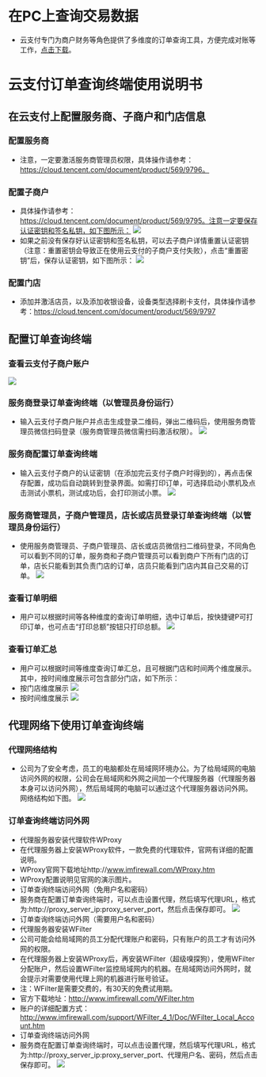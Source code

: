 # 在PC上查询交易数据
- 云支付专门为商户财务等角色提供了多维度的订单查询工具，方便完成对账等工作，[点击下载](https://mc.qcloudimg.com/static/archive/ffd9de4f48bcd40c846e8c095744572f/archive.zip)。
# 云支付订单查询终端使用说明书
## 在云支付上配置服务商、子商户和门店信息
### 配置服务商
- 注意，一定要激活服务商管理员权限，具体操作请参考：https://cloud.tencent.com/document/product/569/9796。
### 配置子商户
- 具体操作请参考：https://cloud.tencent.com/document/product/569/9795。注意一定要保存认证密钥和签名私钥，如下图所示：
![](https://mc.qcloudimg.com/static/img/cdf22e8302b8a4bdb54bfc5d392fea80/image.png)   
- 如果之前没有保存好认证密钥和签名私钥，可以去子商户详情重置认证密钥（注意：重置密钥会导致正在使用云支付的子商户支付失败），点击“重置密钥”后，保存认证密钥，如下图所示：
![](https://mc.qcloudimg.com/static/img/c7effff4723dec21691ca39bef8a9e2c/image.png)   
### 配置门店
- 添加并激活店员，以及添加收银设备，设备类型选择刷卡支付，具体操作请参考：https://cloud.tencent.com/document/product/569/9797 
## 配置订单查询终端
### 查看云支付子商户账户
![](https://mc.qcloudimg.com/static/img/9befe70b634d7f70646e0f674171b385/image.png)   
### 服务商登录订单查询终端（以管理员身份运行）
- 输入云支付子商户账户并点击生成登录二维码，弹出二维码后，使用服务商管理员微信扫码登录（服务商管理员微信需扫码激活权限）。
![](https://mc.qcloudimg.com/static/img/22586cdf79ca6fc9661c0d693a4f7b9a/image.png)   
### 服务商配置订单查询终端
- 输入云支付子商户的认证密钥（在添加完云支付子商户时得到的），再点击保存配置，成功后自动跳转到登录界面。如需打印订单，可选择启动小票机及点击测试小票机，测试成功后，会打印测试小票。
![](https://mc.qcloudimg.com/static/img/44950f40182bb8d79bde5c9fe46c4208/image.png)      
### 服务商管理员，子商户管理员，店长或店员登录订单查询终端（以管理员身份运行）
- 使用服务商管理员、子商户管理员、店长或店员微信扫二维码登录，不同角色可以看到不同的订单，服务商和子商户管理员可以看到商户下所有门店的订单，店长只能看到其负责门店的订单，店员只能看到门店内其自己交易的订单。
![](https://mc.qcloudimg.com/static/img/16aeb9aaa765457913dc87375a0bd2b0/image.png)   
### 查看订单明细
- 用户可以根据时间等各种维度的查询订单明细，选中订单后，按快捷键P可打印订单，也可点击“打印总额”按钮只打印总额。
![](https://mc.qcloudimg.com/static/img/f61e5694dfd1b057ff6fddad4f2e268e/image.png)   
### 查看订单汇总
- 用户可以根据时间等维度查询订单汇总，且可根据门店和时间两个维度展示。其中，按时间维度展示可包含部分门店，如下所示：
 - 按门店维度展示
![](https://mc.qcloudimg.com/static/img/52bf73aadeb8cf5e3f01e9061e33a8ff/image.png)   
 - 按时间维度展示
 ![](https://mc.qcloudimg.com/static/img/01d16b356c1bd8e940f0fad372652968/image.png)   
## 代理网络下使用订单查询终端
### 代理网络结构
- 公司为了安全考虑，员工的电脑都处在局域网环境办公。为了给局域网的电脑访问外网的权限，公司会在局域网和外网之间加一个代理服务器（代理服务器本身可以访问外网），然后局域网的电脑可以通过这个代理服务器访问外网。网络结构如下图。
![](https://mc.qcloudimg.com/static/img/33a637b9071ab4df9ba083a698725450/image.png)   
### 订单查询终端访问外网
- 代理服务器安装代理软件WProxy
 - 在代理服务器上安装WProxy软件，一款免费的代理软件，官网有详细的配置说明。
 - WProxy官网下载地址http://www.imfirewall.com/WProxy.htm
 - WProxy配置说明见官网的演示图片。
- 订单查询终端访问外网（免用户名和密码）
 - 服务商在配置订单查询终端时，可以点击设置代理，然后填写代理URL，格式为:http://proxy_server_ip:proxy_server_port，然后点击保存即可。
 ![](https://mc.qcloudimg.com/static/img/74848ab56b089654e3be7ddf6b61d0c3/image.png)   
- 订单查询终端访问外网（需要用户名和密码）
 - 代理服务器安装WFilter 
 - 公司可能会给局域网的员工分配代理账户和密码，只有账户的员工才有访问外网的权限。
 - 在代理服务器上安装WProxy后，再安装WFilter（超级嗅探狗），使用WFilter分配账户，然后设置WFilter监控局域网内的机器。在局域网访问外网时，就会提示对需要使用代理上网的机器进行账号验证。 
 - 注：WFilter是需要交费的，有30天的免费试用期。
 - 官方下载地址：http://www.imfirewall.com/WFilter.htm
 - 账户的详细配置方式：
http://www.imfirewall.com/support/WFilter_4_1/Doc/WFilter_Local_Account.htm
- 订单查询终端访问外网
 - 服务商在配置订单查询终端时，可以点击设置代理，然后填写代理URL，格式为:http://proxy_server_ip:proxy_server_port、代理用户名、密码，然后点击保存即可。
![](https://mc.qcloudimg.com/static/img/338c9aff68a894f416aa3730366fcb87/image.png)
